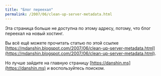 ```yaml
---
title: "Блог переехал"
permalink: /2007/06/clean-up-server-metadata.html
---
```

Эта страница больше не доступна по этому адресу, потому, что блог переехал на новый хостинг.

Вы всё ещё можете прочитать статью по этой ссылке [https://mdanshin.blogspot.com/2007/06/clean-up-server-metadata.html](https://mdanshin.blogspot.com/2007/06/clean-up-server-metadata.html).

Но лучше зайдите на главную страницу [https://danshin.ms](https://danshin.ms) и воспользуйтесь поиском.